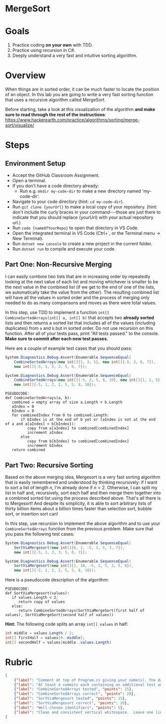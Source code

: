 # MergeSort

# Goals
1. Practice coding **on your own** with TDD.
2. Practice using recursion in C#.
3. Deeply understand a very fast and intuitive sorting algorithm.

# Overview
When things are in sorted order, it can be much faster to locate the position of an object.  In this lab you are going to write a very fast sorting function that uses a recursive algorithm called MergeSort.

Before starting, take a look at this visualization of the algorithm **and make sure to read through the rest of the instructions**: https://www.hackerearth.com/practice/algorithms/sorting/merge-sort/visualize/

# Steps

## Environment Setup

-   Accept the GitHub Classroom Assignment.
-   Open a terminal.
-   If you don't have a code directory already:
    -   Run e.g. `mkdir my-code-dir` to make a new directory named 'my-code-dir'.
-   Navigate to your code directory (hint: `cd my-code-dir`).
-   Run `git clone {yourUrl}` to make a local copy of your repository. (hint: don't include the curly braces in your command---those are just there to indicate that you should replace {yourUrl} with your actual repository url.)
-   Run `code {nameOfYourRepo}` to open that directory in VS Code.
-   Open the integrated terminal in VS Code (Ctrl+`, or the Terminal menu -> New Terminal).
-   Run `dotnet new console` to create a new project in the current folder.
-   Run `dotnet run` to compile and execute your code.

## Part One: Non-Recursive Merging

I can easily combine two lists that are in increasing order by repeatedly looking at the next value of each list and moving whichever is smaller to be the next value in the combined list (if we get to the end of one of the lists, we automatically take the value from the other). The resulting combined list will have all the values in sorted order and the process of merging only needed to do as many comparisons and moves as there were total values.

In this step, use TDD to implement a function `int[] CombineSortedArrays(int[] a, int[] b)` that accepts two **already sorted** lists and then returns a sorted list that includes all of the values (including duplicates) from `a` and `b` but in sorted order.  Do not use recursion on this function. After all of your tests pass, print "All tests passed." to the console.  **Make sure to commit after each new test passes.**

Here are a couple of example test cases that you should pass:
```csharp
System.Diagnostics.Debug.Assert(Enumerable.SequenceEqual(
    CombineSortedArrays(new int[]{1, 3, 5}, new int[]{-5, 3, 6, 7}),
    new int[]{-5, 1, 3, 3, 5, 6, 7});
```

```csharp
System.Diagnostics.Debug.Assert(Enumerable.SequenceEqual(
    CombineSortedArrays(new int[]{-5, 2, 5, 8, 10}, new int[]{1, 2, 5}),
    new int[]{-5, 1, 2, 2, 5, 5, 8, 10});
```

```plaintext
PSEUDOCODE:
def CombineSortedArrays(a, b):
   combined = empty array of size a.Length + b.Length
   aIndex = 0
   bIndex = 0
   for combinedIndex from 0 to combined.Length:
       if bIndex is at the end of b yet or (aIndex is not at the end of a and a[aIndex] < b[bIndex]):
          copy from a[aIndex] to combined[combinedIndex]
          increment aIndex
       else
          copy from b[bIndex] to combined[combinedIndex]
          increment bIndex
   return combined
```

## Part Two: Recursive Sorting
Based on the above merging idea, Mergesort is a very fast sorting algorithm that is easily remembered and understood by thinking recursively: if I want to sort a list of length $n$, I'm already done if $n < 2$.  Otherwise, I can split my list in half and, recursively, sort each half and then merge them together into a combined sorted list using the process described above.  That's all there is to Mergesort! And despite its simplicity, it is able to sort arbitrary lists of thirty billion items about a billion times faster than selection sort, bubble sort, or insertion sort can!

In this step, use recursion to implement the above algorithm and to use your `CombineSortedArrays` function from the previous problem.  Make sure that you pass the following test cases:
```csharp
System.Diagnostics.Debug.Assert(Enumerable.SequenceEqual(
    SortViaMergesort(new int[]{6, 1, -5, 3, 5, 3, 7}),
    new int[]{-5, 1, 3, 3, 5, 6, 7});
```

```csharp
System.Diagnostics.Debug.Assert(Enumerable.SequenceEqual(
    SortViaMergesort(new int[]{1, 10, -5, 2, 5, 2, 5, 8}),
    new int[]{-5, 1, 2, 2, 5, 5, 8, 10});
```

Here is a pseudocode description of the algorithm:
```plaintext
PSEUDOCODE:
def SortViaMergesort(values):
   if values.Length < 2:
      return copy of values
   else:
      return CombineSortedArrays(SortViaMergeSort(first half of values), SortViaMergeSort(second half of values))
```

**Hint:** The following code splits an array `int[] values` in half:
```csharp
int middle = values.Length / 2;
int[] firstHalf = values[0..middle];
int[] secondHalf = values[middle..values.Length]
```

# Rubric
```json
[
    {"label": "Comment at top of Program.cs giving your name(s), the date, and the name of the lab", "points": 5},
    {"label": "At least 4 commits each containing an additional test and corresponding code to make the test pass.", "points": 15},
    {"label": "CombineSortedArrays tested", "points": 15},
    {"label": "CombineSortedArrays correct", "points": 20},
    {"label": "SortViaMergesort tested", "points": 15},
    {"label": "SortViaMergesort correct", "points": 20},
    {"label": "Well-chosen identifiers", "points": 5},
    {"label": "Clean and consistent vertical whitespace.  Leave one line between functions, leave blank lines between logically grouped blocks of code, etc.", "points": 5}
]
```
